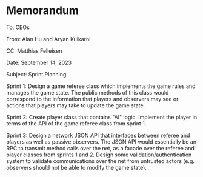 # Memorandum

To: CEOs

From: Alan Hu and Aryan Kulkarni

CC: Matthias Felleisen

Date: September 14, 2023

Subject: Sprint Planning

Sprint 1: Design a game referee class which implements the game rules and
manages the game state. The public methods of this class would correspond to
the information that players and observers may see or actions that players
may take to update the game state.

Sprint 2: Create player class that contains "AI" logic. Implement the player
in terms of the API of the game referee class from sprint 1.

Sprint 3: Design a network JSON API that interfaces between referee and players
as well as passive observers. The JSON API would essentially be an RPC to
transmit method calls over the net, as a facade over the referee and player
classes from sprints 1 and 2. Design some validation/authentication system to
validate communications over the net from untrusted actors (e.g. observers
should not be able to modify the game state).
